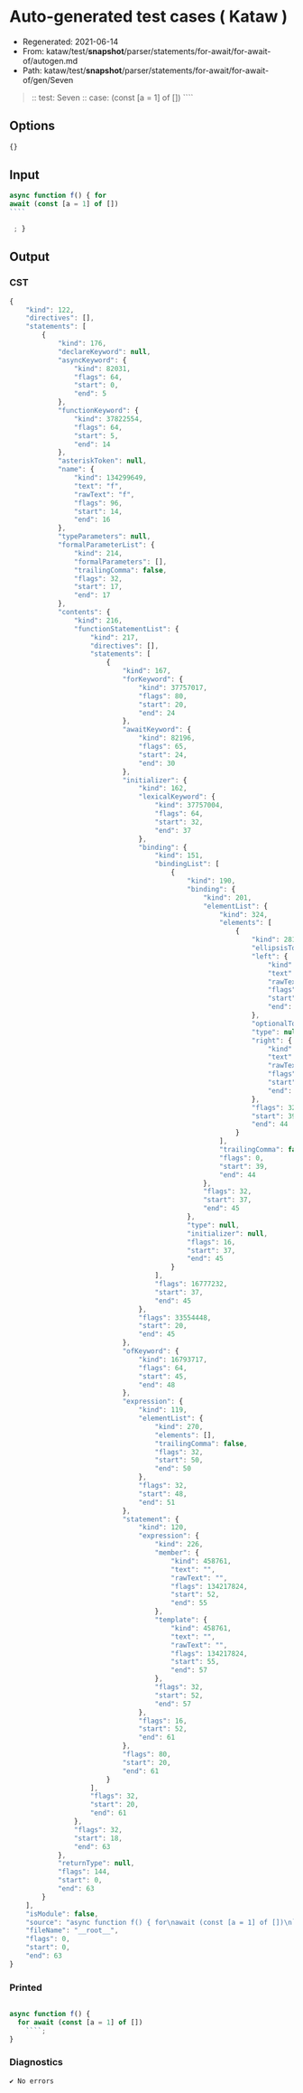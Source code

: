 # Auto-generated test cases ( Kataw )
- Regenerated: 2021-06-14
- From: kataw/test/__snapshot__/parser/statements/for-await/for-await-of/autogen.md
- Path: kataw/test/__snapshot__/parser/statements/for-await/for-await-of/gen/Seven
> :: test: Seven
> :: case: (const [a = 1] of [])
>          ````
>          
>          
## Options

`````js
{}
`````
## Input

`````js
async function f() { for
await (const [a = 1] of [])
````

 ; }
`````
## Output

### CST

```javascript
{
    "kind": 122,
    "directives": [],
    "statements": [
        {
            "kind": 176,
            "declareKeyword": null,
            "asyncKeyword": {
                "kind": 82031,
                "flags": 64,
                "start": 0,
                "end": 5
            },
            "functionKeyword": {
                "kind": 37822554,
                "flags": 64,
                "start": 5,
                "end": 14
            },
            "asteriskToken": null,
            "name": {
                "kind": 134299649,
                "text": "f",
                "rawText": "f",
                "flags": 96,
                "start": 14,
                "end": 16
            },
            "typeParameters": null,
            "formalParameterList": {
                "kind": 214,
                "formalParameters": [],
                "trailingComma": false,
                "flags": 32,
                "start": 17,
                "end": 17
            },
            "contents": {
                "kind": 216,
                "functionStatementList": {
                    "kind": 217,
                    "directives": [],
                    "statements": [
                        {
                            "kind": 167,
                            "forKeyword": {
                                "kind": 37757017,
                                "flags": 80,
                                "start": 20,
                                "end": 24
                            },
                            "awaitKeyword": {
                                "kind": 82196,
                                "flags": 65,
                                "start": 24,
                                "end": 30
                            },
                            "initializer": {
                                "kind": 162,
                                "lexicalKeyword": {
                                    "kind": 37757004,
                                    "flags": 64,
                                    "start": 32,
                                    "end": 37
                                },
                                "binding": {
                                    "kind": 151,
                                    "bindingList": [
                                        {
                                            "kind": 190,
                                            "binding": {
                                                "kind": 201,
                                                "elementList": {
                                                    "kind": 324,
                                                    "elements": [
                                                        {
                                                            "kind": 281,
                                                            "ellipsisToken": null,
                                                            "left": {
                                                                "kind": 134299649,
                                                                "text": "a",
                                                                "rawText": "a",
                                                                "flags": 96,
                                                                "start": 39,
                                                                "end": 40
                                                            },
                                                            "optionalToken": null,
                                                            "type": null,
                                                            "right": {
                                                                "kind": 201392130,
                                                                "text": 1,
                                                                "rawText": "1",
                                                                "flags": 96,
                                                                "start": 42,
                                                                "end": 44
                                                            },
                                                            "flags": 32,
                                                            "start": 39,
                                                            "end": 44
                                                        }
                                                    ],
                                                    "trailingComma": false,
                                                    "flags": 0,
                                                    "start": 39,
                                                    "end": 44
                                                },
                                                "flags": 32,
                                                "start": 37,
                                                "end": 45
                                            },
                                            "type": null,
                                            "initializer": null,
                                            "flags": 16,
                                            "start": 37,
                                            "end": 45
                                        }
                                    ],
                                    "flags": 16777232,
                                    "start": 37,
                                    "end": 45
                                },
                                "flags": 33554448,
                                "start": 20,
                                "end": 45
                            },
                            "ofKeyword": {
                                "kind": 16793717,
                                "flags": 64,
                                "start": 45,
                                "end": 48
                            },
                            "expression": {
                                "kind": 119,
                                "elementList": {
                                    "kind": 270,
                                    "elements": [],
                                    "trailingComma": false,
                                    "flags": 32,
                                    "start": 50,
                                    "end": 50
                                },
                                "flags": 32,
                                "start": 48,
                                "end": 51
                            },
                            "statement": {
                                "kind": 120,
                                "expression": {
                                    "kind": 226,
                                    "member": {
                                        "kind": 458761,
                                        "text": "",
                                        "rawText": "",
                                        "flags": 134217824,
                                        "start": 52,
                                        "end": 55
                                    },
                                    "template": {
                                        "kind": 458761,
                                        "text": "",
                                        "rawText": "",
                                        "flags": 134217824,
                                        "start": 55,
                                        "end": 57
                                    },
                                    "flags": 32,
                                    "start": 52,
                                    "end": 57
                                },
                                "flags": 16,
                                "start": 52,
                                "end": 61
                            },
                            "flags": 80,
                            "start": 20,
                            "end": 61
                        }
                    ],
                    "flags": 32,
                    "start": 20,
                    "end": 61
                },
                "flags": 32,
                "start": 18,
                "end": 63
            },
            "returnType": null,
            "flags": 144,
            "start": 0,
            "end": 63
        }
    ],
    "isModule": false,
    "source": "async function f() { for\nawait (const [a = 1] of [])\n````\n\n ; }",
    "fileName": "__root__",
    "flags": 0,
    "start": 0,
    "end": 63
}
```

### Printed

```javascript

async function f() {
  for await (const [a = 1] of [])
    ````;
}

```

### Diagnostics

```javascript
✔ No errors
```

